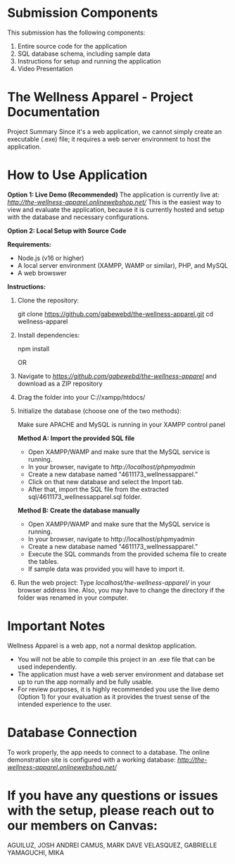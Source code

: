 # Submission Components

This submission has the following components:
1. Entire source code for the application
2. SQL database schema, including sample data
3. Instructions for setup and running the application
4. Video Presentation

# The Wellness Apparel - Project Documentation

Project Summary
Since it's a web application, we cannot simply create an executable (.exe) file; it requires a web server environment to host the application.

# How to Use Application

**Option 1: Live Demo (Recommended)**
The application is currently live at: *http://the-wellness-apparel.onlinewebshop.net/*
This is the easiest way to view and evaluate the application, because it is currently hosted and setup with the database and necessary configurations.

**Option 2: Local Setup with Source Code**

**Requirements:**
- Node.js (v16 or higher)
- A local server environment (XAMPP, WAMP or similar), PHP, and MySQL
- A web browswer

**Instructions:**

1. Clone the repository:

   git clone https://github.com/gabewebd/the-wellness-apparel.git
   cd wellness-apparel   

2. Install dependencies:

   npm install

   OR

1. Navigate to *https://github.com/gabewebd/the-wellness-apparel* and download as a ZIP repository

2. Drag the folder into your C://xampp/htdocs/



3. Initialize the database (choose one of the two methods):

    Make sure APACHE and MySQL is running in your XAMPP control panel

	**Method A: Import the provided SQL file**
	- Open XAMPP/WAMP and make sure that the MySQL service is running.
	- In your browser, navigate to *http://localhost/phpmyadmin*
	- Create a new database named "4611173_wellnessapparel.”
	- Click on that new database and select the Import tab.
	- After that, import the SQL file from the extracted sql/4611173_wellnessapparel.sql folder.

	**Method B: Create the database manually**
	- Open XAMPP/WAMP and make sure that the MySQL service is running.
	- In your browser, navigate to http://localhost/phpmyadmin
	- Create a new database named "4611173_wellnessapparel.”
	- Execute the SQL commands from the provided schema file to create the tables.
	- If sample data was provided you will have to import it.

 4. Run the web project:
	Type *localhost/the-wellness-apparel/* in your browser address line. Also, you may have to change the directory if the folder was renamed in your computer.


# Important Notes
Wellness Apparel is a web app, not a normal desktop application.
- You will not be able to compile this project in an .exe file that can be used independently.
- The application must have a web server environment and database set up to run the app normally and be fully usable.
- For review purposes, it is highly recommended you use the live demo (Option 1) for your evaluation as it provides the truest sense of the intended experience to the user.

# Database Connection
To work properly, the app needs to connect to a database. The online demonstration site is configured with a working database: *http://the-wellness-apparel.onlinewebshop.net/*

# If you have any questions or issues with the setup, please reach out to our members on Canvas:

AGUILUZ, JOSH ANDREI
CAMUS, MARK DAVE
VELASQUEZ, GABRIELLE
YAMAGUCHI, MIKA
